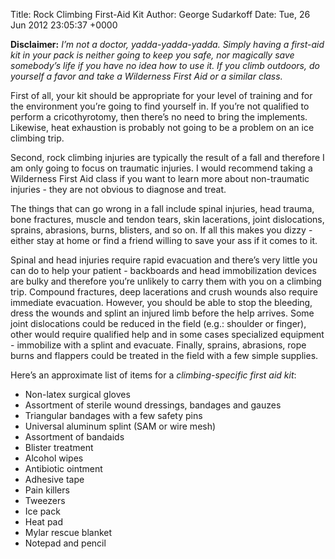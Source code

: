 Title: Rock Climbing First-Aid Kit
Author: George Sudarkoff
Date: Tue, 26 Jun 2012 23:05:37 +0000

**Disclaimer:** *I’m not a doctor, yadda-yadda-yadda. Simply having
a first-aid kit in your pack is neither going to keep you safe, nor
magically save somebody’s life if you have no idea how to use it. If you
climb outdoors, do yourself a favor and take a Wilderness First Aid or a
similar class.*

First of all, your kit should be appropriate for your level of training
and for the environment you’re going to find yourself in. If you’re not
qualified to perform a cricothyrotomy, then there’s no need to bring the
implements. Likewise, heat exhaustion is probably not going to be a
problem on an ice climbing trip.

Second, rock climbing injuries are typically the result of a fall and
therefore I am only going to focus on traumatic injuries. I would
recommend taking a Wilderness First Aid class if you want to learn more
about non-traumatic injuries - they are not obvious to diagnose and
treat.

The things that can go wrong in a fall include spinal injuries, head
trauma, bone fractures, muscle and tendon tears, skin lacerations, joint
dislocations, sprains, abrasions, burns, blisters, and so on. If all
this makes you dizzy - either stay at home or find a friend willing to
save your ass if it comes to it.

Spinal and head injuries require rapid evacuation and there’s very
little you can do to help your patient - backboards and head
immobilization devices are bulky and therefore you’re unlikely to carry
them with you on a climbing trip. Compound fractures, deep lacerations
and crush wounds also require immediate evacuation. However, you should
be able to stop the bleeding, dress the wounds and splint an injured
limb before the help arrives. Some joint dislocations could be reduced
in the field (e.g.: shoulder or finger), other would require qualified
help and in some cases specialized equipment - immobilize with a splint
and evacuate. Finally, sprains, abrasions, rope burns and flappers could
be treated in the field with a few simple supplies.

Here’s an approximate list of items for a *climbing-specific first aid
kit*:

-   Non-latex surgical gloves
-   Assortment of sterile wound dressings, bandages and gauzes
-   Triangular bandages with a few safety pins
-   Universal aluminum splint (SAM or wire mesh)
-   Assortment of bandaids
-   Blister treatment
-   Alcohol wipes
-   Antibiotic ointment
-   Adhesive tape
-   Pain killers
-   Tweezers
-   Ice pack
-   Heat pad
-   Mylar rescue blanket
-   Notepad and pencil

